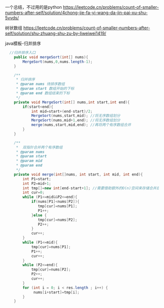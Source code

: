 一个总结，不过用的是python
https://leetcode.cn/problems/count-of-smaller-numbers-after-self/solution/4chong-jie-fa-yi-wang-da-jin-pai-xu-shu-5vvds/

树状数组 https://leetcode.cn/problems/count-of-smaller-numbers-after-self/solution/shu-zhuang-shu-zu-by-liweiwei1419/


java模板-归并排序
```java
  //归并排序入口
    public void mergeSort(int[] nums){
        MergeSort(nums,0,nums.length-1);
    }

    /**
     * 归并排序
     * @param nums 待排序数组
     * @param start 数组开始的下标
     * @param end 数组结束的下标
     */
    private void MergeSort(int[] nums,int start,int end){
        if(start<end){
            int mid=start+(end-start)/2;
            MergeSort(nums,start,mid); //将无序数组划分
            MergeSort(nums,mid+1,end); //将无序数组划分
            merge(nums,start,mid,end); //再将两个有序数组合并
        }
    }

    /**
     *  双指针合并两个有序数组
     * @param nums
     * @param start
     * @param mid
     * @param end
     */
    private void merge(int[]nums, int start, int mid, int end){
        int P1=start;
        int P2=mid+1;
        int tmp[]=new int[end-start+1]; //需要借助额外的O(n)空间来存储合并后的数组
        int cur=0;
        while (P1<=mid&&P2<=end){
            if(nums[P1]<nums[P2]){
               tmp[cur]=nums[P1];
               P1++;
            }else {
               tmp[cur]=nums[P2];
               P2++;
            }
            cur++;
        }
        while (P1<=mid){
            tmp[cur]=nums[P1];
            P1++;
            cur++;
        }
        while (P2<=end){
            tmp[cur]=nums[P2];
            P2++;
            cur++;
        }
        for (int i = 0; i < res.length ; i++) {
             nums[i+start]=tmp[i];
        }
    }

```